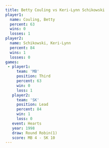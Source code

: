 ```yaml
---
title: Betty Couling vs Keri-Lynn Schikowski
player1:                     
  name: Couling, Betty       
  percent: 63                
  wins: 0                    
  losses: 1                  
player2:                     
  name: Schikowski, Keri-Lynn
  percent: 84                
  wins: 1                    
  losses: 0                  
games:
 - player1:         
     team: 'MB'     
     position: Third
     percent: 63    
     win: 0         
     loss: 1        
   player2:        
     team: 'SK'    
     position: Lead
     percent: 84   
     win: 1        
     loss: 0       
   event: Hearts       
   year: 1998          
   draw: Round Robin(1)
   score: MB 4 - SK 10 
---
```


